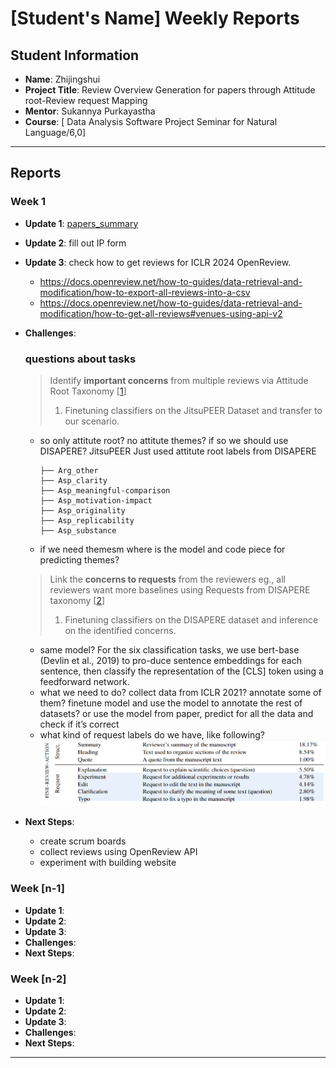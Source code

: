 # [Student's Name] Weekly Reports

## Student Information
- **Name**: Zhijingshui
- **Project Title**: Review Overview Generation for papers through Attitude root-Review request Mapping
- **Mentor**: Sukannya Purkayastha
- **Course**: [	Data Analysis Software Project Seminar for Natural Language/6,0]

---

## Reports

### Week 1
- **Update 1**: [papers_summary](paper_summary/papers_summary.md)
- **Update 2**: fill out IP form
- **Update 3**: check how to get reviews for ICLR 2024 OpenReview. 
  - https://docs.openreview.net/how-to-guides/data-retrieval-and-modification/how-to-export-all-reviews-into-a-csv
  - https://docs.openreview.net/how-to-guides/data-retrieval-and-modification/how-to-get-all-reviews#venues-using-api-v2
- **Challenges**:
  ### questions about tasks
  
  > Identify **important concerns** from multiple reviews via Attitude Root Taxonomy [[1](https://aclanthology.org/2023.emnlp-main.894.pdf)]
  > 
  > 1. Finetuning classifiers on the JitsuPEER Dataset and transfer to our scenario.
  - so only attitute root? no attitute themes? if so we should use DISAPERE? JitsuPEER Just used attitute root labels from DISAPERE
      
      ```
      ├── Arg_other
      ├── Asp_clarity
      ├── Asp_meaningful-comparison
      ├── Asp_motivation-impact
      ├── Asp_originality
      ├── Asp_replicability
      ├── Asp_substance
      ```
      
  - if we need themesm where is the model and code piece for predicting themes? 
  > Link the **concerns to requests** from the reviewers eg., all reviewers want more baselines using Requests from DISAPERE taxonomy [[2](https://arxiv.org/pdf/2110.08520)]
  > 
  > 1. Finetuning classifiers on the DISAPERE dataset and inference on the identified concerns.
  - same model? For the six classification tasks, we use bert-base (Devlin et al., 2019) to pro-duce sentence embeddings for each sentence, then classify the representation of the [CLS] token using a feedforward network.
  - what we need to do? collect data from ICLR 2021? annotate some of them? finetune model and use the model to annotate the rest of datasets?
  or use the model from paper, predict for all the data and check if it’s correct
  - what kind of request labels do we have, like following?
      ![alt text](image.png)
- **Next Steps**: 
  - create scrum boards
  - collect reviews using OpenReview API
  - experiment with building website

### Week [n-1]

- **Update 1**: 
- **Update 2**: 
- **Update 3**: 
- **Challenges**: 
- **Next Steps**: 

### Week [n-2]

- **Update 1**: 
- **Update 2**: 
- **Update 3**: 
- **Challenges**: 
- **Next Steps**: 

---
